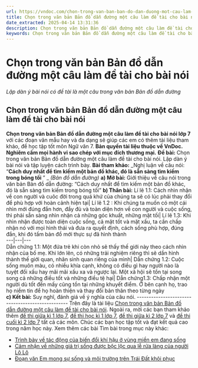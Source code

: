 ```yaml
---
url: https://vndoc.com/chon-trong-van-ban-ban-do-dan-duong-mot-cau-lam-de-tai-cho-bai-noi-289700
title: Chọn trong văn bản Bản đồ dẫn đường một câu làm đề tài cho bài nói - Lập dàn ý bài nói có đề tài là một câu trong văn bản Bản đồ dẫn đường - VnDoc.com
date_extracted: 2025-04-14 13:31:36
description: Chọn trong văn bản Bản đồ dẫn đường một câu làm đề tài cho bài nói được biên soạn nhằm giúp các em HS đạt kết quả tốt trong quá trình làm bài tập và học tập môn Ngữ văn lớp 7.
keywords: Chọn trong văn bản Bản đồ dẫn đường một câu làm đề tài cho bài nói,Chọn trong văn bản Bản đồ dẫn đường một câu làm đề tài cho bài nói Lập dàn ý bài nói và tập luyện cách trình bày,Chọn trong văn bản Bản đồ dẫn đường một câu làm đề tài cho bài nói lớp 7
---
```


# Chọn trong văn bản Bản đồ dẫn đường một câu làm đề tài cho bài nói
 _Lập dàn ý bài nói có đề tài là một câu trong văn bản Bản đồ dẫn đường_
## **Chọn trong văn bản Bản đồ dẫn đường một câu làm đề tài cho bài nói**
**Chọn trong văn bản Bản đồ dẫn đường một câu làm đề tài cho bài nói lớp 7** với các đoạn văn mẫu hay và đa dạng sẽ giúp các em có thêm tài liệu tham khảo, để học tập tốt môn Ngữ văn 7.
**Bản quyền tài liệu thuộc về VnDoc. Nghiêm cấm mọi hành vi sao chép với mục đích thương mại.**
**Đề bài:** Chọn trong văn bản Bản đồ dẫn đường một câu làm đề tài cho bài nói. Lập dàn ý bài nói và tập luyện cách trình bày.
**Bài tham khảo:**
_Nghị luận về câu nói: “**Cách duy nhất để tìm kiếm một bản đồ khác, đó là sẵn sàng tìm kiếm trong bóng tối** ” _
_\(Bản đồ dẫn đường\)_
**a\) Mở bài:** Giới thiệu về câu nói trong văn bản Bản đồ dẫn đường: “Cách duy nhất để tìm kiếm một bản đồ khác, đó là sẵn sàng tìm kiếm trong bóng tối”
**b\) Thân bài:**
Lí lẽ 1.1: Cách nhìn nhận về con người và cuôc đời trong quá khứ của chúng ta sẽ có lúc phải thay đổi để phù hợp với hoàn cảnh hiện tại| Lí lẽ 1.2 : Khi chúng ta muốn có một cái nhìn mới đúng đắn hơn, đầy đủ và toàn diện hơn về con người và cuộc sống, thì phải sẵn sàng nhìn nhận cả những góc khuất, những mặt tối| Lí lẽ 1.3: Khi nhìn nhận được toàn diện cuộc sống, cả mặt tốt và mặt xấu, ta cần chấp nhận nó với mọi hình thái và đưa ra quyết định, cách sống phù hợp, đúng đắn, khi đó tấm bản đồ mới thực sự đã hình thành  
---|---|---  
Dẫn chứng 1.1: Một đứa trẻ khi còn nhỏ sẽ thấy thế giới này theo cách nhìn nhận của bố mẹ. Khi lớn lên, có những trải nghiệm riêng thì sẽ dần hình thành thế giới quan, nhân sinh quan riêng của mình| Dẫn chứng 1.2: Cuộc sống muôn màu, có nhiều khía cạnh, không có điều gì hay người nào là tuyệt đối xấu hay mãi mãi xấu xa và ngược lại. Một xã hội sẽ tồn tại song song cả những điều tốt và những điều tệ hại| Dẫn chứng1.3: Chấp nhận một người dù tốt đến mấy cũng tồn tại những khuyết điểm. Ở bên cạnh họ, trao họ niềm tin để họ hoàn thiện và thay đổi bản thân theo từng ngày  
**c\) Kết bài:** Suy nghĩ, đánh giá về ý nghĩa của câu nói.
\-------------------------------------------------
Trên đây là tài liệu [Chọn trong văn bản Bản đồ dẫn đường một câu làm đề tài cho bài nói](<https://vndoc.com/chon-trong-van-ban-ban-do-dan-duong-mot-cau-lam-de-tai-cho-bai-noi-289700>). Ngoài ra, mời các bạn tham khảo thêm [đề thi giữa kì 1 lớp 7](<https://vndoc.com/de-thi-giua-ki-1-lop7>), [đề thi học kì 1 lớp 7](<https://vndoc.com/de-thi-hoc-ki-1-lop7>), [đề thi giữa kì 2 lớp 7](<https://vndoc.com/de-thi-giua-ki-2-lop7>) và [đề thi cuối kì 2 lớp 7](<https://vndoc.com/de-thi-hoc-ki-2-lop7>) tất cả các môn. Chúc các bạn học tập tốt và đạt kết quả cao trong năm học này.
Xem thêm các bài Tìm bài trong mục này khác:
  * [Trình bày về tác động của biến đổi khí hậu ở vùng miền em đang sống](</trinh-bay-ve-tac-dong-cua-bien-doi-khi-hau-o-vung-mien-em-dang-song-lop-7-291125>)
  * [Cảm nhận về những giá trị sống được bộc lộc qua lễ rửa làng của người Lô Lô](</cam-nhan-ve-nhung-gia-tri-song-duoc-boc-loc-qua-le-rua-lang-cua-nguoi-lo-lo-291127>)
  * [Đoạn văn Em mong sự sống và môi trường trên Trái Đất khôi phục](</em-mong-su-song-va-moi-truong-tren-trai-dat-khoi-phuc-duoc-nhip-dieu-hai-hoa-va-ve-dep-von-co-291130>)

